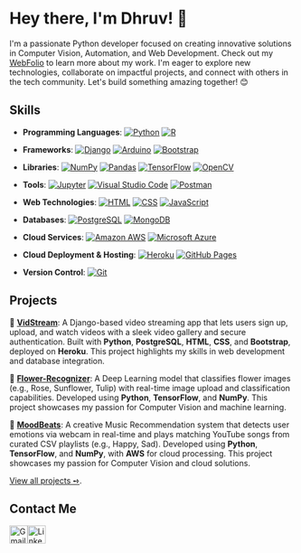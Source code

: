 # Hey there, I'm Dhruv! 👋
I'm a passionate Python developer focused on creating innovative solutions in Computer Vision, Automation, and Web Development. Check out my [WebFolio](https://allendhruv.github.io/) to learn more about my work. I'm eager to explore new technologies, collaborate on impactful projects, and connect with others in the tech community. Let's build something amazing together! 😊

## Skills
- **Programming Languages**: <a href="https://github.com/search?q=user%3Aaashnajoshi+language%3Apython"><img alt="Python" src="https://img.shields.io/badge/Python-14354C.svg?logo=python&logoColor=white"></a> <a href="https://github.com/search?q=user%3Aaashnajoshi+language%3Ar"><img alt="R" src="https://img.shields.io/badge/R-276DC3.svg?logo=r&logoColor=white"></a>

- **Frameworks**: <a href="https://github.com/search?q=user%3Aaashnajoshi+django"><img alt="Django" src="https://img.shields.io/badge/Django-092E20.svg?logo=django&logoColor=white"></a> <a href="https://github.com/search?q=user%3Aaashnajoshi+arduino"><img alt="Arduino" src="https://img.shields.io/badge/-Arduino-00979D?logo=Arduino&logoColor=white"></a> <a href="https://github.com/search?q=user%3Aaashnajoshi+bootstrap"><img alt="Bootstrap" src="https://img.shields.io/badge/Bootstrap-7952B3.svg?logo=bootstrap&logoColor=white"></a>

- **Libraries**: <a href="https://github.com/search?q=user%3Aaashnajoshi+numpy"><img alt="NumPy" src="https://img.shields.io/badge/Numpy-013243.svg?logo=numpy&logoColor=white"></a> <a href="https://github.com/search?q=user%3Aaashnajoshi+pandas"><img alt="Pandas" src="https://img.shields.io/badge/Pandas-150458.svg?logo=pandas&logoColor=white"></a> <a href="https://github.com/search?q=user%3Aaashnajoshi+tensorflow"><img alt="TensorFlow" src="https://img.shields.io/badge/TensorFlow-FF6F00.svg?logo=TensorFlow&logoColor=white"></a> <a href="https://github.com/search?q=user%3Aaashnajoshi+opencv"><img alt="OpenCV" src="https://img.shields.io/badge/OpenCV-5C3EE8.svg?logo=opencv&logoColor=white"></a>

- **Tools**: <a href="https://github.com/search?q=user%3Aaashnajoshi+jupyter"><img alt="Jupyter" src="https://img.shields.io/badge/Jupyter-F37626.svg?logo=Jupyter&logoColor=white"></a> <a href="https://github.com/search?q=user%3Aaashnajoshi+visual+studio+code"><img alt="Visual Studio Code" src="https://img.shields.io/badge/Visual%20Studio%20Code-0078d7.svg?logo=visual-studio-code&logoColor=white"></a> <a href="https://github.com/search?q=user%3Aaashnajoshi+postman"><img alt="Postman" src="https://img.shields.io/badge/Postman-FF6C37.svg?logo=postman&logoColor=white"></a>

- **Web Technologies**: <a href="https://github.com/search?q=user%3Aaashnajoshi+language%3Ahtml"><img alt="HTML" src="https://img.shields.io/badge/HTML-E34F26.svg?logo=html5&logoColor=white"></a> <a href="https://github.com/search?q=user%3Aaashnajoshi+language%3Acss"><img alt="CSS" src="https://img.shields.io/badge/CSS-1572B6.svg?logo=css3&logoColor=white"></a> <a href="https://github.com/search?q=user%3Aaashnajoshi+language%3Ajavascript"><img alt="JavaScript" src="https://img.shields.io/badge/JavaScript-F7DF1E.svg?logo=javascript&logoColor=black"></a>

- **Databases**: <a href="https://github.com/search?q=user%3Aaashnajoshi+language%3Apostgresql"><img alt="PostgreSQL" src="https://img.shields.io/badge/PostgreSQL-316192.svg?logo=postgresql&logoColor=white"></a> <a href="https://github.com/search?q=user%3Aaashnajoshi+language%3Amongodb"><img alt="MongoDB" src="https://img.shields.io/badge/MongoDB-4ea94b.svg?logo=mongodb&logoColor=white"></a>

- **Cloud Services**: <a href="https://github.com/search?q=user%3Aaashnajoshi+aws"><img alt="Amazon AWS" src="https://img.shields.io/badge/Amazon_AWS-232F3E?logo=amazonaws&logoColor=white"></a> <a href="https://github.com/search?q=user%3Aaashnajoshi+azure"><img alt="Microsoft Azure" src="https://img.shields.io/badge/Microsoft_Azure-0089D6?logo=microsoftazure&logoColor=white"></a>

- **Cloud Deployment & Hosting**: <a href="https://github.com/search?q=user%3Aaashnajoshi+heroku"><img alt="Heroku" src="https://img.shields.io/badge/Heroku-430098.svg?logo=heroku&logoColor=white"></a> <a href="https://github.com/search?q=user%3Aaashnajoshi+github+pages"><img alt="GitHub Pages" src="https://img.shields.io/badge/GitHub%20Pages-327FC7.svg?logo=github&logoColor=white"></a>

- **Version Control**: <a href="https://github.com/search?q=user%3Aaashnajoshi+git"><img alt="Git" src="https://img.shields.io/badge/Git-F05033.svg?logo=git&logoColor=white"></a>

## Projects
🎥 **[VidStream](https://github.com/aashnajoshi/VidStream)**: A Django-based video streaming app that lets users sign up, upload, and watch videos with a sleek video gallery and secure authentication. Built with **Python**, **PostgreSQL**, **HTML**, **CSS**, and **Bootstrap**, deployed on **Heroku**. This project highlights my skills in web development and database integration.

🌸 **[Flower-Recognizer](https://github.com/aashnajoshi/Flower-Recognizer)**: A Deep Learning model that classifies flower images (e.g., Rose, Sunflower, Tulip) with real-time image upload and classification capabilities. Developed using **Python**, **TensorFlow**, and **NumPy**. This project showcases my passion for Computer Vision and machine learning.

🎵 **[MoodBeats](https://github.com/aashnajoshi/MoodBeats)**: A creative Music Recommendation system that detects user emotions via webcam in real-time and plays matching YouTube songs from curated CSV playlists (e.g., Happy, Sad). Developed using **Python**, **TensorFlow**, and **NumPy**, with **AWS** for cloud processing. This project showcases my passion for Computer Vision and cloud solutions.

[View all projects ➺](https://github.com/allendhruv?tab=repositories).

## Contact Me
<a href="mailto:dhruvsolankigi@gmail.com"><img alt="Gmail" width="32" src="https://img.icons8.com/color/48/gmail-new.png"></a><a href="https://www.linkedin.com/in/mrdhruvsolanki/"><img alt="LinkedIn" width="32" src="https://cdn.jsdelivr.net/gh/devicons/devicon/icons/linkedin/linkedin-original.svg"></a>


